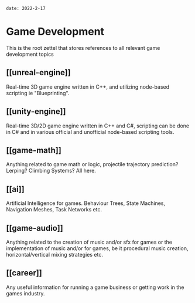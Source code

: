 ```
date: 2022-2-17
```

# Game Development

This is the root zettel that stores references to all relevant game development topics

## [[unreal-engine]]

Real-time 3D game engine written in C++, and utilizing node-based scripting ie "Blueprinting".

## [[unity-engine]]

Real-time 3D/2D game engine written in C++ and C#, scripting can be done in C# and in various official and unofficial node-based scripting tools.

## [[game-math]]

Anything related to game math or logic, projectile trajectory prediction? Lerping? Climbing Systems? All here.

## [[ai]]

Artificial Intelligence for games. Behaviour Trees, State Machines, Navigation Meshes, Task Networks etc.

## [[game-audio]]

Anything related to the creation of music and/or sfx for games or the implementation of music and/or for games, be it procedural music creation, horizontal/vertical mixing strategies etc.

## [[career]]

Any useful information for running a game business or getting work in the games industry.